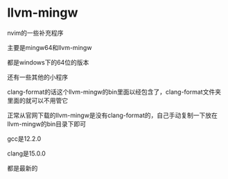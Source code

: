 # llvm-mingw
nvim的一些补充程序

主要是mingw64和llvm-mingw

都是windows下的64位的版本

还有一些其他的小程序

clang-format的话这个llvm-mingw的bin里面以经包含了，clang-format文件夹里面的就可以不用管它

正常从官网下载的llvm-mingw是没有clang-format的，自己手动复制一下放在llvm-mingw的bin目录下即可

gcc是12.2.0

clang是15.0.0

都是最新的
